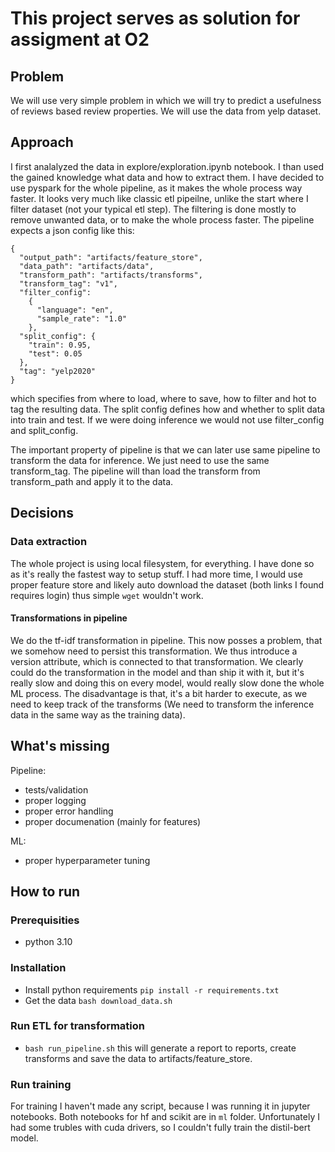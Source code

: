 # This project serves as solution for assigment at O2

## Problem
We will use very simple problem in which we will try to predict a usefulness of reviews based review properties. We will use the data from yelp dataset.


## Approach
I first analalyzed the data in explore/exploration.ipynb notebook. I than used the gained knowledge
what data and how to extract them. I have decided to use pyspark for the whole pipeline, as it makes the whole process way faster. It looks very much like classic etl pipeilne, unlike the start
where I filter dataset (not your typical etl step). The filtering is done mostly to remove unwanted data, or to make the whole process faster. The pipeline
expects a json config like this:
```
{
  "output_path": "artifacts/feature_store",
  "data_path": "artifacts/data",
  "transform_path": "artifacts/transforms",
  "transform_tag": "v1",
  "filter_config":
    {
      "language": "en",
      "sample_rate": "1.0"
    },
  "split_config": {
    "train": 0.95,
    "test": 0.05
  },
  "tag": "yelp2020"
}
```

which specifies from where to load, where to save, how to filter and hot to tag the resulting data. The split config defines how and whether to split data into train and test. If we were doing inference we would not use filter_config and split_config.

The important property of pipeline is that we can later use same pipeline to transform the data for inference. We just need to use the same transform_tag. The pipeline will than load the transform from transform_path and apply it to the data.

## Decisions

### Data extraction
The whole project is using local filesystem, for everything. I have done so as it's really the fastest
way to setup stuff. I had more time, I would use proper feature store and likely auto download the dataset (both links I found requires login) thus simple `wget` wouldn't work.

#### Transformations in pipeline
We do the tf-idf transformation in pipeline. This now posses a problem,
that we somehow need to persist this transformation. We thus introduce
a version attribute, which is connected to that transformation. We clearly could do the transformation in the model and than ship it with it, but it's really slow and doing this on every model, would really slow done the whole ML process. The disadvantage is that, it's a bit harder to execute, as we need to keep track of the transforms (We need to transform the inference data in the same way as the training data).

## What's missing

Pipeline:
- tests/validation
- proper logging
- proper error handling
- proper documenation (mainly for features)

ML:
- proper hyperparameter tuning



## How to run
### Prerequisities
- python 3.10

### Installation
- Install python requirements `pip install -r requirements.txt`
- Get the data `bash download_data.sh`

### Run ETL for transformation
- `bash run_pipeline.sh`
this will generate a report to reports, create transforms and save the data to artifacts/feature_store.

### Run training
For training I haven't made any script, because I was running it in jupyter notebooks. Both notebooks for hf and scikit are in `ml` folder.
Unfortunately I had some trubles with cuda drivers, so I couldn't fully train the distil-bert model.
